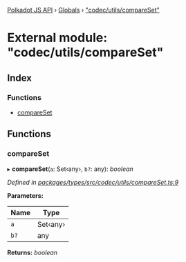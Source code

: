 [Polkadot JS API](../README.md) › [Globals](../globals.md) › ["codec/utils/compareSet"](_codec_utils_compareset_.md)

# External module: "codec/utils/compareSet"

## Index

### Functions

* [compareSet](_codec_utils_compareset_.md#compareset)

## Functions

###  compareSet

▸ **compareSet**(`a`: Set‹any›, `b?`: any): *boolean*

*Defined in [packages/types/src/codec/utils/compareSet.ts:9](https://github.com/polkadot-js/api/blob/bd2e690261/packages/types/src/codec/utils/compareSet.ts#L9)*

**Parameters:**

Name | Type |
------ | ------ |
`a` | Set‹any› |
`b?` | any |

**Returns:** *boolean*
